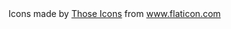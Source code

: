 <div>Icons made by <a href="https://www.flaticon.com/authors/those-icons" title="Those Icons">Those Icons</a> from <a href="https://www.flaticon.com/"             title="Flaticon">www.flaticon.com</a></div>
